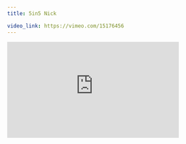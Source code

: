 ```yaml
---
title: 5in5 Nick

video_link: https://vimeo.com/15176456
---
```

<iframe src="https://player.vimeo.com/video/15176456?title=0&byline=0&portrait=0&badge=0&autopause=0&player_id=0" width="400" height="224" frameborder="0" title="5in5 Nick" webkitallowfullscreen mozallowfullscreen allowfullscreen></iframe>
